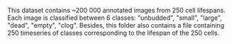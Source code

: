 This dataset contains ~200 000 annotated images from 250 cell lifespans. Each image is classified between 6 classes: "unbudded", "small", "large", "dead", "empty", "clog".
Besides, this folder also contains a file containing 250 timeseries of classes corresponding to the lifespan of the 250 cells.
